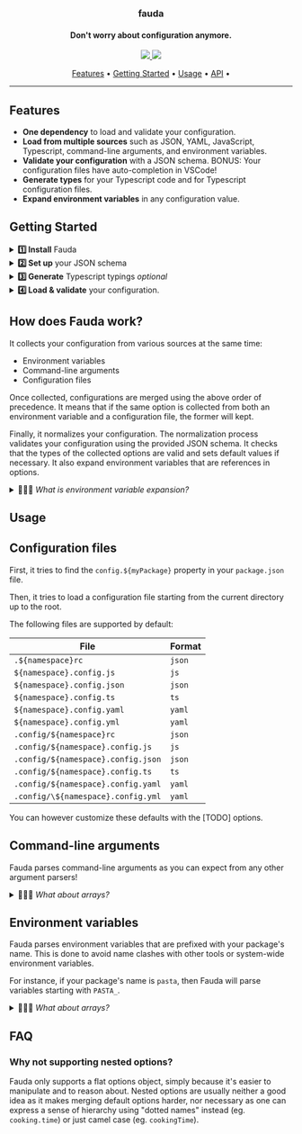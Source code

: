<h3 align="center">fauda</h3>
<h4 align="center">Don't worry about configuration anymore.</h4>

<p align="center">
  <a href="https://zapier.slack.com/archives/CD4LXLTK5">
    <img src="https://img.shields.io/badge/team-foundations-brightgreen?style=flat-square" />
  </a>
  <a href="https://zapier.slack.com/archives/CD4LXLTK5">
    <img src="https://img.shields.io/badge/maintained-yes-brightgreen?style=flat-square" />
  </a>
</p>

<p align="center">
  <a href="#features">Features</a> •
  <a href="#getting-started">Getting Started</a> •
  <a href="#usage">Usage</a> •
  <a href="#api">API</a> •
</p>

---

## Features

- **One dependency** to load and validate your configuration.
- **Load from multiple sources** such as JSON, YAML, JavaScript, Typescript, command-line arguments, and environment variables.
- **Validate your configuration** with a JSON schema. BONUS: Your configuration files have auto-completion in VSCode!
- **Generate types** for your Typescript code and for Typescript configuration files.
- **Expand environment variables** in any configuration value.

## Getting Started

<details>
<summary><b>1️⃣ Install</b> Fauda</summary><br>

```sh
npm install fauda
```

</details>

<details>
<summary><b>2️⃣ Set up</b> your JSON schema</summary><br>

Fauda relies on a [JSON schema](https://json-schema.org/) to load and validate your configuration, but also to generate types.

For more information please take a look at TODO.

```json
{
  "$schema": "http://json-schema.org/draft-07/schema",
  "title": "My awesome pasta app configuration",
  "type": "object",
  "properties": {
    "$schema": {
      "description": "Path to my pasta app's schema.",
      "type": "string"
    },
    "type": {
      "description": "The type of pasta.",
      "type": "string",
      "enum": ["Fettuccine", "Tagliatelle"],
      "required": true,
      "default": "Fettuccine"
    },
    "cookingTime": {
      "description": "Cooking time in seconds.",
      "type": "number",
      "default": 300
    },
    "seasoning": {
      "description": "A list of seasoning ingredients.",
      "type": "array",
      "items": {
        "type": "string"
      },
      "default": ["Salt", "Pepper", "Olive Oil", "Pecorino"]
    }
  }
}
```

</details>

<details>
<summary><b>3️⃣ Generate</b> Typescript typings <i>optional</i></summary><br>

```sh
$ npx fauda types
```

This will generate the `Configuration` type in `src/configuration.ts` by default.

```ts
export interface Configuration {
  type: 'Fettuccine' | 'Tagliatelle'
  cookingTime?: number
  seasoning?: string[]
}
```

</details>

<details>
<summary><b>4️⃣ Load & validate</b> your configuration.</summary><br>

Assuming your package is named `pasta`:

```ts
import fauda from 'fauda'
import { Configuration } from './configuration'

async function loadConfiguration() {
  try {
    const configuration = await fauda<Configuration>('pasta')
  } catch (err) {
    console.error(err.message)
  }
}
```

</details>

## How does Fauda work?

It collects your configuration from various sources at the same time:

- Environment variables
- Command-line arguments
- Configuration files

Once collected, configurations are merged using the above order of precedence. It means that if the same option is collected from both an environment variable and a configuration file, the former will kept.

Finally, it normalizes your configuration. The normalization process validates your configuration using the provided JSON schema. It checks that the types of the collected options are valid and sets default values if necessary. It also expand environment variables that are references in options.

<details>
<summary>🙋🏻‍♂️ <i>What is environment variable expansion?</i></summary><br>

You can reference an environment variable's name as your option's value. Fauda will replace it by the variable's value when loading the configuration.

Here's an example of an option referencing a environment variable:

```json
{
  "cookingTime": "${SOME_VAR}"
}
```

</details>

## Usage

## Configuration files

First, it tries to find the `config.${myPackage}` property in your `package.json` file.

Then, it tries to load a configuration file starting from the current directory up to the root.

The following files are supported by default:

| File                               | Format |
| ---------------------------------- | ------ |
| `.${namespace}rc`                  | `json` |
| `${namespace}.config.js`           | `js`   |
| `${namespace}.config.json`         | `json` |
| `${namespace}.config.ts`           | `ts`   |
| `${namespace}.config.yaml`         | `yaml` |
| `${namespace}.config.yml`          | `yaml` |
| `.config/${namespace}rc`           | `json` |
| `.config/${namespace}.config.js`   | `js`   |
| `.config/${namespace}.config.json` | `json` |
| `.config/${namespace}.config.ts`   | `ts`   |
| `.config/${namespace}.config.yaml` | `yaml` |
| `.config/\${namespace}.config.yml` | `yaml` |

You can however customize these defaults with the [TODO] options.

## Command-line arguments

Fauda parses command-line arguments as you can expect from any other argument parsers!

<details>
<summary>🙋🏻‍♂️ <i>What about arrays?</i></summary><br>

Arrays are supported in two ways.

1. Declare a JSON-compatible array as value.
2. Use the same argument multiple times.

Here's an example that gives the same result:

```sh
$ pasta --types=Fettuccine --types=Fettuccine
$ pasta --types="['Fettuccine', 'Tagliatelle']"
```

</details>

## Environment variables

Fauda parses environment variables that are prefixed with your package's name. This is done to avoid name clashes with other tools or system-wide environment variables.

For instance, if your package's name is `pasta`, then Fauda will parse variables starting with `PASTA_`.

<details>
<summary>🙋🏻‍♂️ <i>What about arrays?</i></summary><br>

Arrays are supported! You simply need to declare a JSON-compatible array wrapped between quotes.

Here's an example:

```sh
$ PASTA_TYPES="['Fettuccine', 'Tagliatelle']"
```

</details>

## FAQ

### Why not supporting nested options?

Fauda only supports a flat options object, simply because it's easier to manipulate and to reason about. Nested options are usually neither a good idea as it makes merging default options harder, nor necessary as one can express a sense of hierarchy using "dotted names" instead (eg. `cooking.time`) or just camel case (eg. `cookingTime`).
